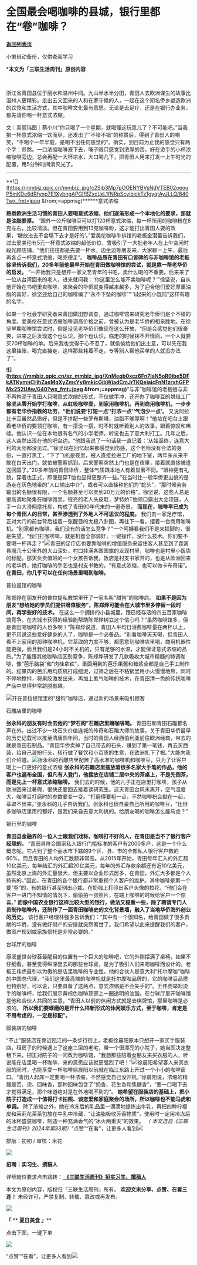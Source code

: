 # 全国最会喝咖啡的县城，银行里都在“卷”咖啡？

[**返回列表页**](/gzh/三联生活周刊)

小懒自动备份，仅供查阅学习

***本文为「三联生活周刊」原创内容 ‍**

‍

  
  

浙江省青田县位于丽水和温州中间。九山半水半分田，青田人去欧洲谋生的故事比温州人更精彩。走出去又回来的人和在家守候的人，一起在这个知名侨乡塑造欧洲的饮食和生活方式，其中咖啡文化最有意思。无论是去足疗，还是在银行办业务，都先请你喝一杯意式浓缩。  

  
  
文｜吴丽玮图｜蔡小川“你只喝了一个星期，就喝懂这玩意儿了？不可能吧。”当我把一杯意式浓缩一饮而尽，还发出了“不错不错”的称赞后，得到了青田人的嘲笑，“不喝个一年半载，是喝不出任何感觉的”。确实，到目前为止我的感觉只有两个字：煎熬。一口浓缩咖啡液下去，嗓子眼只感觉到浓厚的苦。好在烫手的小杯浓缩咖啡旁边，总会再配一大杯凉水，大口喝几下，把青田人用来打发一上午时光的配置，用5分钟时间消灭光了。

 ** **
**![](https://mmbiz.qpic.cn/mmbiz_jpg/c2Sib3Mp7pOOENYBVsNdVTEB02oeouP5mKDe6dRfynp7E1XybngAPGlfBZxcLkL1fNRpScyibickTz1gyqtAyJLLQ/640?wx_fmt=jpeg
&from;=appmsg)******意式浓缩

 **熟悉欧洲生活习惯的青田人要喝意式浓缩，他们逐渐形成一个本地化的要求，那就是油脂要厚。**
“国外一公斤咖啡豆可以打120杯意式浓缩，每一杯所用的咖啡粉在8克左右，比较清淡。但在青田要用到13克咖啡粉，这才能打出青田人要的效果，‘糖放进去不会塌下去才是好的’。”爱美伦咖啡牛排馆的老板金潜蕾告诉我们，过去爱美伦有5元一杯意式浓缩的超低价位，曾吸引了一大批老年人在上午空闲时段光顾店铺，“他们往往都是先要一杯水，边坐边等朋友来，大家聊一上午，最后再各点一杯意式浓缩，喝完便走”。
**咖啡品质在青田有口皆碑的与非咖啡馆的老板徐坚告诉我们，20多年前他最早开始在青田做咖啡馆的尝试，就是靠一帮老华侨的启发。**
“一开始我只是想开一家文艺青年的书吧，卖什么喝的不重要。后来来了一位从台湾回来的老人，进来就问我：‘你这里怎么能不卖咖啡呢？’”徐坚说，自从他开始在书吧里卖咖啡，来聚会的华侨就变得越来越多，为了迎合他们爱好厚重油脂的喜好，徐坚还给自己的咖啡编了“永不下坠的咖啡”“飞起来的小馄饨”这样有趣的名字。

如果一个社会学研究者来青田做田野调查，通过咖啡馆来研究老华侨们是个不错的角度。爱美伦在意式浓缩咖啡调高价格之前，曾被认为是老华侨的相亲胜地。在徐坚早期咖啡馆尝试时，倒是没见老华侨们像现在这么开放，“但是会感觉他们很豪爽，进来之后发现这个也认识，那个也认识，临走的时候抹不开情面，一个人就要买20杯咖啡的单。后来我也觉得于心不忍了，就偷偷给他们出主意，可以先在我这里挂账，喝完直接走，这样那些耗着不走，专等别人帮他买单的人就没办法了”。

**![](https://mmbiz.qpic.cn/sz_mmbiz_jpg/XnMeqb0xcz6Fn7IaN5oR0ibe5DFkATKymnCHhZasMqXyZmcYy8mkicGibWiadCmJrTKQeiaicFnN1zrxhGFPMx252UAw/640?wx_fmt=jpeg
&from;=appmsg)**“与非”咖啡馆的老板娘与非不再拘泥于青田人只喝意式浓缩的形式，不仅做手冲，还开办了咖啡豆的烘焙工厂
**徐坚从零开始学打咖啡，从虹吸咖啡壶，到家用咖啡机，再到商用咖啡机，一步步都有老华侨指教的功劳，“他们说要‘打短一点’‘打浓一点’‘气泡少一点’。**
又说阿拉比卡豆虽然品质好，但是不拼配一些罗布斯塔，油脂不够厚啊！”他站在吧台上跟着老华侨的要领打咖啡，有一搭没一搭，时不时就听着别人的故事，跟着惊叹和唏嘘。他认识一位在本地很有名气的小学老师，听说也去了意大利打工。几年之后，这人突然出现在他的吧台边。“他跟我说了一句话我一直记着：‘从始至终，连意大利的太阳都没见过。’”徐坚现在回忆起来都感觉到伤感，这个老师没有合法的身份，一直打黑工，“下了飞机是夜里，被人直接拉进工厂的地下室，两年多从来不敢在白天出门，就怕被警察抓到。后来警察突然上门也是在夜里，接着就直接被遣送回国了。”20多年前的青田华侨，整体气质跟本地人有着显著不同。“眼神更有礼貌，穿着也正式，即便是穿T恤也显得更整齐一些。”在当时比一般华侨更出挑的是游走在灰色地带的“人口输出中介”，或者可以直接称他们为“蛇头”，“那时候劳务输出的名额很有限，一个名额甚至可以卖到20万元的价格”。徐坚说，这些人总是很高调地聚集在咖啡馆里，锃亮的老人头皮鞋，梦特娇T恤领口露出大金项链，人手一台大滑翔摩托车，构成了青田90年代末的一道奇景。
**而现在，咖啡早已成为每个青田人的日常，甚至渗透到了外地人不可思议的程度。**
我们去一家足疗馆，正对大门的前台背后挂着一张醒目的太极八卦图，再往下一看，摆着一台商用咖啡机。“别家都有咖啡，我们没有的话怎么竞争？”一个阿姨看我们不是来捏脚的，很是失望，“我们打咖啡嘛，就是机器全部调好，一键操作，没什么技术。你们要不要喝一杯再走？”![](https://mmbiz.qpic.cn/sz_mmbiz_jpg/XnMeqb0xcz6Fn7IaN5oR0ibe5DFkATKymtZNYiayS3DwrsyyERA53ODqkW30ibGfliaFu6OT9ossheC2uV988ycMWQ/640?wx_fmt=jpeg&from;=appmsg)青田的足疗店也要靠咖啡的增值服务来留住客人甚至到了距离县城几十公里外的大山深处，村口挂满各国国旗的龙现村里，咖啡也是村里小饭店的标配。那天负责值班的一个女孩告诉我，饭店是村支书家开的，也是从欧洲回来的老华侨，她打咖啡的手艺也是村支书教的，“有意式浓缩，也可以做卡布奇诺”。
**在青田，你几乎可以在任何场景里喝到咖啡。**

普拉提馆的咖啡

陈郑烨在朋友开的普拉提私教馆里开了一家名叫“甜狗”的咖啡店。
**如果不是因为朋友“想给她的学员们提供增值服务”，陈郑烨可能会在大城市里多停留一段时间，再学些好的技术。**
在这么一个拥挤的小县城里，跟已经存活的四五百家咖啡馆竞争，在大城市获得的经验能帮助陈郑烨树立这个信心吗？“虽然咖啡馆多，但是青田喝咖啡的人也多啊！”陈郑烨说道，青田人平均日消费咖啡量在两杯以上，更不用说这些爱好健身的人了，咖啡是一个必备品。“别看咖啡天天喝，但青田人看不上家用的那种咖啡机，它萃取的力度不够，都愿意到咖啡店里喝，商用机器性能更强，而且我们是24小时不关机的，只有足够的水温，才能保证意式浓缩的品质。”为了能跟其他咖啡店区别竞争，陈郑烨研发了几款吸收大城市精髓的特调咖啡，像“芭乐脑袋”和“肉桂拿铁”，里面用到的芭乐果酱和糖浆全都是自己手工制作的。红果肉的芭乐用均质机打成细泥，过筛之后在不粘锅里用小火慢慢地熬，同时不停地搅拌，将果胶激发出来，再加上氮气咖啡的技术，在青田清一色的传统咖啡产品中显得非常跳脱有趣。

![](https://mmbiz.qpic.cn/sz_mmbiz_jpg/XnMeqb0xcz6Fn7IaN5oR0ibe5DFkATKym0qy3gKW6bDvp7uj0Tgm1nLR5Jtum0Koibyylg1MRgIwicAVicAMibWjUXA/640?wx_fmt=jpeg&from;=appmsg)开在普拉提馆里的“甜狗”咖啡店，通过新的场景来吸引顾客

石雕店里的咖啡

 **张永科的朋友有时会去他的“梦石阁”石雕店里蹭咖啡喝。**
青田石和青田石雕都名声在外，出过不少一块石头价值连城的传奇和石雕大师的故事。关于青田华侨最早的历史记载可以推至清康熙年间，当时的青田人经西伯利亚前往欧洲经商，带去的就是青田石制品。“青田华侨卖掉了自己带去的石头，赚到了第一笔钱，再去买西装，给自己装扮行头，转行做了餐饮和小百货的生意，在欧洲扎下了根。”大能向我们介绍道。![](https://mmbiz.qpic.cn/sz_mmbiz_jpg/XnMeqb0xcz6Fn7IaN5oR0ibe5DFkATKymwurYA7uicbAsbuZSVc9icDCHrleuxLiaZia6XyxFbSKDP1CLDalWv2YPGw/640?wx_fmt=jpeg&from;=appmsg)张永科的石雕店里配置了高水准的咖啡机和咖啡豆，只为了让客户喝上一口更好的意式浓缩
**张永科的石雕店里摆放着很多名家大手笔的作品，他的客户也遍布全国，但凡有人登门，他摆放在店铺二层中央的茶桌上，不是先倒茶，而是先上一杯意式浓缩咖啡。**
我们去的时候，他的儿子正在店里打咖啡，孩子从欧洲回来过暑假，很快还要回去接着读研究生。这天青田台风未离开，空气湿度大，咖啡豆打磨时的参数要变一变。“打磨得要粗一点，不然咖啡粉会黏在一起，萃取不出来。”张永科的儿子告诉我们。张永科也很自豪自己所用的咖啡豆，“比很多咖啡店里用的都好，是我们亲自去意大利挑的。给朋友喝的咖啡怎么能马虎？”

银行里的咖啡

 **青田县金融界的一位人士跟我们戏称，咖啡打不好的人，在青田是当不了银行客户经理的。**
“青田县符合国家私人银行门槛标准的客户有2000多户，这是一个什么概念呢，它占到了整个丽水市下辖的9个区、县、市的全部私人银行客户数的60%。而且青田的人均外汇数额非常高。从2015年开始，青田每年汇入的外汇超10亿美元，每年结汇的外汇超20亿美元，每年的外汇存款余额还有近10亿美元，虽然北京上海的外汇量很大，但主要以企业形式居多，在青田，外汇大多都是个人持有的。”因此，在青田的各个银行都非常重视个人客户的维护。其中咖啡是第一个要“卷”的，有的银行甚至别出心裁，在奶咖上打印出客户头像的拉花，“他们会在客户一进门不知情的情况下，偷偷拍一张照片，在端上咖啡的时候给客户一个惊喜。”
**而像中国农业银行这样比较大型的银行，做法又稳重一些，除了聘请专门人员制作咖啡外，还制作了一面青田咖啡史的文化背景墙，融入了当地华侨海外创业的历史。**
该行客户经理林强多告诉我们：“其中有一个很知名，给青田做了很多贡献的华侨，没有做好财产的安排就突然离世了。我们希望以此来提醒我们的客户，做资产规划或家族信托是非常必要的。”

台球厅的咖啡

康溪盛世台球荟最醒目的位置有一个巨大的咖啡吧，它的外侧摆满了桌椅，如果不仔细看，甚至觉得纵深里去的那些台球桌，是为了吸引人们来喝咖啡而设计的。老板王伟虎最引以为傲的是店里咖啡的专业性，他的合伙人是意大利“托尔摩咖”咖啡的中国总代理，“我们这里最高端的咖啡机就是托尔摩咖品牌的，它的咖啡豆品质也特别好，可以说，只要具备了这两点，意式浓缩是不会失手的”。王伟虎举起烫手的咖啡杯，给我们展示黄棕色咖啡顶部上一圈透明的油脂。在台球厅里开咖啡馆是他和合伙人共同的主意，“青田人以前的休闲方式就是去棋牌馆，那里咖啡是必须的。
**所以我们要琢磨的是开什么样新形式的休闲娱乐方式，至于咖啡，肯定是不用考虑的，一定是标配”。**

服装店的咖啡

“不止”服装店在靠近瓯江的一条步行街上，老板徐晨阳原本只想开一家买手服装店，租房子的时候遇上了这座三层的老宅，带一个很漂亮的小院子，她当即决定整租下来，把正对院子的一间改为咖啡馆，“我想那些陪着女朋友来买衣服的人，听说能在店里喝一杯咖啡，来的意愿应该就更强烈了吧！”![](https://mmbiz.qpic.cn/mmbiz_jpg/c2Sib3Mp7pOMicxfwk4UrR4scGEJnMcDMf9msBMkEic3hibW3CExryv1zt9rnmCKicKkfpicMMTPBzOmJm6PlsdM4Wlw/640?wx_fmt=jpeg&from;=appmsg)徐晨阳希望客人来买衣服的同时，也能享受一杯咖啡徐晨阳以前就在临江东路上开过一个小小的咖啡窗口。“青田人起床一定要喝一杯浓缩，不然感觉自己没开机。”徐晨阳说，浓缩的精髓是苦、烫、回味香，那种回味包含了“奶香、花生香和焦糖香”，“要一口喝下去才觉得满足，那个味道绝对是在外地喝不到的”。
**她希望在服装店的基础上，把小院子打造成一个值得打卡拍照、谈恋爱和家庭聚会的场所，所以咖啡也不能马虎和单调。**
除了浓缩之外，她在冷冻后的乳品里一滴滴地提炼出牛乳，再把四种柠檬皮和茉莉花茶茶包放在牛乳中冷藏，“让油脂吸收芳香物质”，使用时一定用冷冻后的冰杯盛装咖啡，制造一种充满香气的“冰火两重天”的效果。
_（
本文选自《三联生活周刊》2024年第33期）_“点赞”“在看”，让更多人看到![](https://mmbiz.qpic.cn/mmbiz_gif/c2Sib3Mp7pON9hkSZwdTibRHNZSMPyiapUCHJwlyoZVBC3SfmPmF0VKjkm3NiaToQloHFJ6icyicqZnqgXp6pSQJt5gg/640?wx_fmt=gif&from;=appmsg&wxfrom;=5&wx;_lazy=1&tp;=webp)  
  
  
  
  
  

排版：初初 / 审核：米花

![](https://mmbiz.qpic.cn/mmbiz_png/c2Sib3Mp7pOOENYBVsNdVTEB02oeouP5moMFMGePIqjW5hictdx9mfCexQysW9wg0LUCnPQia0pibup9AydPKbtD2w/640?wx_fmt=png&from;=appmsg)

  
 **招聘｜实习生、撰稿人**  

详细岗位要求点击跳转：[
**《三联生活周刊》招实习生、撰稿人**](http://mp.weixin.qq.com/s?__biz=MTc5MTU3NTYyMQ==&mid=2651136871&idx=3&sn=f1c0777fe9d31881e5dfca68ebc2937f&chksm=5907324d6e70bb5b3546dfe1c7b31b5fe05664bebbf36356ba9a1a352e0678444cad62875ad4&scene=21#wechat_redirect)

本文为原创内容，版权归「三联生活周刊」所有。 **欢迎文末分享、点赞、在看三连！** 未经许可，严禁复制、转载、篡改或再发布。  

![](https://mmbiz.qpic.cn/sz_mmbiz_png/Gg7Qtoh7Aic9ZTmAdCc80b4nD7xicgPt86k1kgpU51hWCHjV92ryhVW35PLCvLhxLw9XDhXjgeDyZhHSx5EbRcfg/640?wx_fmt=other&wxfrom;=5&wx;_lazy=1&wx;_co=1&retryload;=1&tp;=webp)

  
 **「** ** **夏日美食** **」****  

点击下图，一键下单

  
[![](https://mmbiz.qpic.cn/mmbiz_jpg/c2Sib3Mp7pOOIPpn9hsto6xIFy2zJjCKWIvdj8N6Zvr06whC4950CriaEmMyPdhHyxm377qftK3YL2fuqoIDiagAA/640?wx_fmt=other&from;=appmsg&tp;=webp&wxfrom;=5&wx;_lazy=1&wx;_co=1)]()  
  
“点赞”“在看”，让更多人看到![](https://mmbiz.qpic.cn/mmbiz_gif/c2Sib3Mp7pON9hkSZwdTibRHNZSMPyiapUCHJwlyoZVBC3SfmPmF0VKjkm3NiaToQloHFJ6icyicqZnqgXp6pSQJt5gg/640?wx_fmt=gif&from;=appmsg&wxfrom;=5&wx;_lazy=1&tp;=webp)

